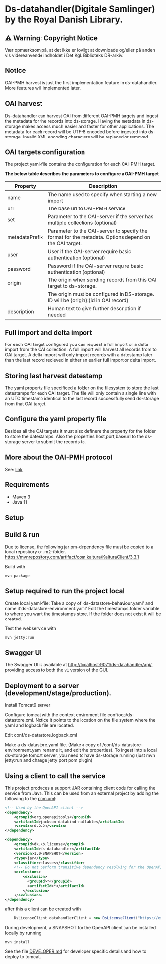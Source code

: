 # Ds-datahandler(Digitale Samlinger) by the Royal Danish Library. 

## ⚠️ Warning: Copyright Notice
Vær opmærksom på, at det ikke er lovligt at downloade og/eller på anden vis videreanvende indholdet i Det Kgl. Biblioteks DR-arkiv.
    
## Notice
OAI-PMH harvest is just the first implementation feature in ds-datahandler. More features will implemented later.
    


## OAI harvest 
Ds-datahandler can harvest OAI from different OAI-PMH targets and ingest the metadata for the records into ds-storage. 
Having the metadata in ds-storage makes access much easier and faster for other applications. The metadata for each
record will be UTF-8 encoded before ingested into ds-storage. Invalid XML encoding characters will be replaced or removed.
      
     
## OAI targets configuration
The project yaml-file contains the configuration for each OAI-PMH target.
    
   **The below table describes the parameters to configure a OAI-PMH target**
        
   | Property       | Description                                                                                           |
   |----------------|-------------------------------------------------------------------------------------------------------|
   | name           | The name used to specify when starting a new import                                                   |
   | url            | The base url to OAI-PMH service                                                                       |
   | set            | Parameter to the OAI-server if the server has multiple collections (optional)                         |
   | metadataPrefix | Parameter to the OAI-server to specify the format for the metadata. Options depend on the OAI target. |
   | user           | User if the OAI-server require basic authentication (optional)                                        |
   | password       | Password if the OAI-server require basic authentication (optional)                                    |    
   | origin         | The origin when sending records from this OAI target to ds-storage.                                   |  
   |                | The origin must be configured in DS-storage. ID will be {origin}:{id in OAI record}                   |
   | description    | Human text to give further description if needed                                                      |
    
  
## Full import and delta import
For each OAI target configured you can request a full import or a delta import from the OAI collection. A full import will
harvest all records from to OAI target. A delta import will only import records with a datestamp later than the last record
recieved in either an earlier full import or delta import. 
             
## Storing last harvest datestamp 
The yaml property file specificed a folder on the filesystem to store the last datestamps for each OAI target.
The file will only contain a single line with an UTC timestamp identical to the last record successfully send ds-storage from
that OAI target. 
   
## Configure the yaml property file
Besides all the OAI targets it must also definere the property for the folder to store the datestamps. Also the
properties host,port,baseurl to the ds-storage server to submit the records to.
      
## More about the OAI-PMH protocol
See: [link](http://www.openarchives.org/OAI/openarchivesprotocol.html)
    

## Requirements

* Maven 3                                  
* Java 11

## Setup


## Build & run

Due to license, the following  jar pm-dependency file must be copied to a local repository or .m2-folder.
https://mvnrepository.com/artifact/com.kaltura/KalturaClient/3.3.1

Build with
``` 
mvn package
```

## Setup required to run the project local 
Create local yaml-file: Take a copy of 'ds-datastore-behaviour.yaml'  and name it'ds-datastore-environment.yaml'
Edit the  timestamps.folder variable to where you want the timestamps store. If the folder does not exist it will be created. 
 

Test the webservice with
```
mvn jetty:run
```
## Swagger UI
The Swagger UI is available at <http://localhost:9071/ds-datahandler/api/>, providing access to both the `v1` version of the GUI. 


## Deployment to a server (development/stage/production).
Install Tomcat9 server 

Configure tomcat with the context enviroment file conf/ocp/ds-datastore.xml. Notice it points to the location on the file system where the yaml and logback file are located.

Edit  conf/ds-datastore.logback.xml

Make a ds-datastore.yaml file. (Make a copy of /conf/ds-datastore-environment.yaml rename it, and edit the properties). 
To ingest into a local ds-storage tomcat server, you need to have ds-storage  running (just mvn jetty:run and change jetty port pom plugin)

## Using a client to call the service 
This project produces a support JAR containing client code for calling the service from Java.
This can be used from an external project by adding the following to the [pom.xml](pom.xml):
```xml
<!-- Used by the OpenAPI client -->
<dependency>
    <groupId>org.openapitools</groupId>
    <artifactId>jackson-databind-nullable</artifactId>
    <version>0.2.2</version>
</dependency>

<dependency>
    <groupId>dk.kb.license</groupId>
    <artifactId>ds-datahandler</artifactId>
    <version>1.0-SNAPSHOT</version>
    <type>jar</type>
    <classifier>classes</classifier>
    <!-- Do not perform transitive dependency resolving for the OpenAPI client -->
    <exclusions>
        <exclusion>
          <groupId>*</groupId>
          <artifactId>*</artifactId>
        </exclusion>
    </exclusions>
</dependency>
```
after this a client can be created with
```java
    DsLicenseClient datahandlerClient = new DsLicenseClient("https://example.com/ds-datahandler/v1");
```
During development, a SNAPSHOT for the OpenAPI client can be installed locally by running
```shell
mvn install
```


See the file [DEVELOPER.md](DEVELOPER.md) for developer specific details and how to deploy to tomcat.
